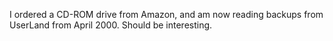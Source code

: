 I ordered a CD-ROM drive from Amazon, and am now reading backups from UserLand from April 2000. Should be interesting. 
